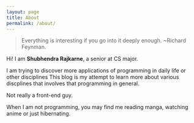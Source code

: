 ```yaml
---
layout: page
title: About
permalink: /about/
---
```


> Everything is interesting if you go into it deeply enough. ~Richard Feynman.

Hi! I am **Shubhendra Rajkarne**, a senior at CS major.

I am trying to discover more applications of programming in daily life or other disciplines
This blog is my attempt to learn more about various discplines that involves that programming in general.

Not really a front-end guy.

When I am not programming, you may find me reading manga, watching anime or just hibernating. 